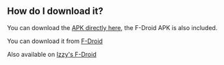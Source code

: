 ## How do I download it?

You can download the [APK directly here](https://github.com/mendhak/gpslogger/releases), the F-Droid APK is also included. 

You can download it from [F-Droid](https://f-droid.org/en/packages/com.mendhak.gpslogger/)

Also available on [Izzy's F-Droid](https://apt.izzysoft.de/fdroid/index/apk/com.mendhak.gpslogger)


